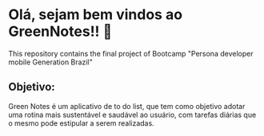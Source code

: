 # Olá, sejam bem vindos ao GreenNotes!! :crocodile:
This repository contains the final project of Bootcamp "Persona developer mobile Generation Brazil"

## Objetivo:
Green Notes é um aplicativo de to do list, que tem como objetivo adotar uma rotina mais sustentável e saudável ao usuário, com tarefas diárias que o mesmo pode estipular a serem realizadas.
